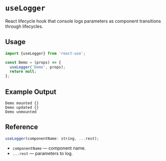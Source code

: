 # `useLogger`

React lifecycle hook that console logs parameters as component transitions through lifecycles.

## Usage

```jsx
import {useLogger} from 'react-use';

const Demo = (props) => {
  useLogger('Demo', props);
  return null;
};
```

## Example Output

```
Demo mounted {}
Demo updated {}
Demo unmounted
```

## Reference
<!-- eslint-skip -->
```js
useLogger(componentName: string, ...rest);
```

- `componentName` &mdash; component name.
- `...rest` &mdash; parameters to log.
